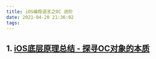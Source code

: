 ```yaml
---
title: iOS编程语言之OC 进阶
date: 2021-04-20 21:36:02
tags:  
---
```

## 1. [iOS底层原理总结 - 探寻OC对象的本质](https://juejin.cn/post/6844903588150378509)
